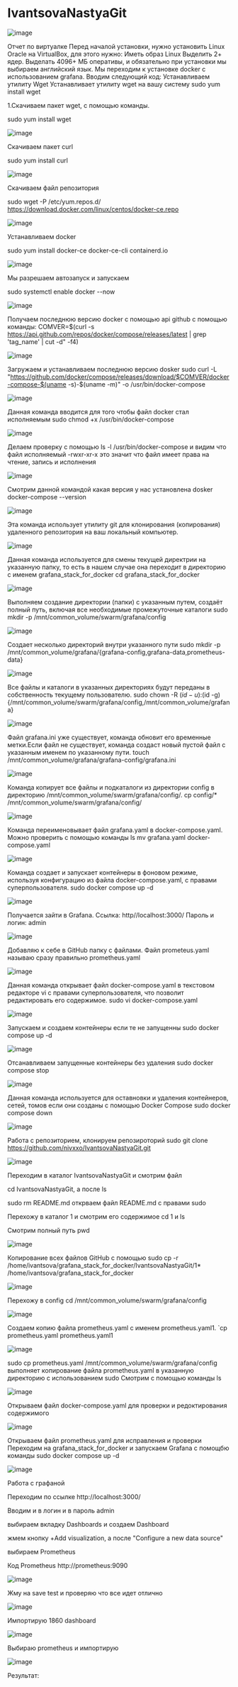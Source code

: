 # IvantsovaNastyaGit


![image](https://github.com/user-attachments/assets/e4d00a81-3fae-4a9c-ab5c-0d7a62f3b89d)



Отчет по виртуалке Перед началой установки, нужно установить Linux Oracle на VirtualBox, для этого нужно: Иметь образ Linux Выделить 2+ ядер. Выделать 4096+ МБ оперативы, и обязательно при установки мы выбираем английский язык. Мы переходим к установке docker с использованием grafana. Вводим следующий код: Устанавливаем утилиту Wget
Устанавливает утилиту wget на вашу систему
sudo yum install wget

1.Скачиваем пакет wget, с помощью команды.

sudo yum install wget

![image](https://github.com/user-attachments/assets/af01e319-20a5-4bef-8bb1-eb2e13810d41)

Скачиваем пакет curl

sudo yum install curl

![image](https://github.com/user-attachments/assets/43265fea-784a-4614-b91d-07303ac8ac51)

Скачиваем файл репозитория

sudo wget -P /etc/yum.repos.d/ https://download.docker.com/linux/centos/docker-ce.repo

![image](https://github.com/user-attachments/assets/265946fb-1adb-405d-b5a5-6f5a33c48ef6)

Устанавливаем docker

sudo yum install docker-ce docker-ce-cli containerd.io

![image](https://github.com/user-attachments/assets/9c6de58c-ed14-4697-85bf-b1e30458be57)

Мы разрешаем автозапуск и запускаем 

sudo systemctl enable docker --now

![image](https://github.com/user-attachments/assets/e48b4776-e074-47a8-bf88-8f7f60e64ebd)

Получаем последнюю версию docker с помощью api github с помощью команды: COMVER=$(curl -s https://api.github.com/repos/docker/compose/releases/latest | grep 'tag_name' | cut -d\" -f4)

![image](https://github.com/user-attachments/assets/ef930ebf-2bdc-4ee6-af75-fd399de0bf2e)

Загружаем и устанавливаем последнюю версию dosker sudo curl -L "https://github.com/docker/compose/releases/download/$COMVER/docker-compose-$(uname -s)-$(uname -m)" -o /usr/bin/docker-compose

![image](https://github.com/user-attachments/assets/f6f2ac62-46c9-4b89-a4e9-3b3c40e9595f)

Данная команда вводится для того чтобы файл docker стал исполняемым sudo chmod +x /usr/bin/docker-compose

![image](https://github.com/user-attachments/assets/940afa7e-6f33-4c52-a27d-e7ef0831851a)

Делаем проверку с помощью ls -l /usr/bin/docker-compose и видим что файл исполняемый -rwxr-xr-x это значит что файл имеет права на чтение, запись и исполнения

![image](https://github.com/user-attachments/assets/e43797a4-3643-4b77-b014-1621aa309618)

Смотрим данной командой какая версия у нас установлена dosker docker-compose --version

![image](https://github.com/user-attachments/assets/e8509858-4fbc-4685-b993-695b60ee8658)

Эта команда использует утилиту git для клонирования (копирования) удаленного репозитория на ваш локальный компьютер.

![image](https://github.com/user-attachments/assets/bc35dc20-679e-4272-8e48-48f3b0496333)

Данная команда используется для смены текущей директрии на указанную папку, то есть в нашем случае она переходит в директорию с именем grafana_stack_for_docker cd grafana_stack_for_docker

![image](https://github.com/user-attachments/assets/d2990928-00f0-4bb0-bcde-5e73e4012235)

Выполняем создание директории (папки) с указанным путем, создаёт полный путь, включая все необходимые промежуточные каталоги sudo mkdir -p /mnt/common_volume/swarm/grafana/config

![image](https://github.com/user-attachments/assets/59515d2c-304e-4002-8ff5-552cd1f6bc11)

Создает несколько директорий внутри указанного пути sudo mkdir -p /mnt/common_volume/grafana/{grafana-config,grafana-data,prometheus-data}

![image](https://github.com/user-attachments/assets/3b6744b3-b8ee-4315-bcc8-bb85963b79eb)

Все файлы и каталоги в указанных директориях будут переданы в собственность текущему пользователю. sudo chown -R $(id -u):$(id -g) {/mnt/common_volume/swarm/grafana/config,/mnt/common_volume/grafana}

![image](https://github.com/user-attachments/assets/571ee390-d97e-4d82-b70c-5cf8b5204cbf)

Файл grafana.ini уже существует, команда обновит его временные метки.Если файл не существует, команда создаст новый пустой файл с указанным именем по указанному пути. touch /mnt/common_volume/grafana/grafana-config/grafana.ini

![image](https://github.com/user-attachments/assets/c6a77f4c-c3a5-4da4-96ed-5187a9405d22)

Команда копирует все файлы и подкаталоги из директории config в директорию /mnt/common_volume/swarm/grafana/config/. cp config/* /mnt/common_volume/swarm/grafana/config/

![image](https://github.com/user-attachments/assets/588bbf26-b57b-4168-9743-c0844a278861)

Команда переименовывает файл grafana.yaml в docker-compose.yaml. Можно проверить с помощью команды ls mv grafana.yaml docker-compose.yaml

![image](https://github.com/user-attachments/assets/458ff849-9905-42a4-8d0f-c40b52fac9b7)

Команда создает и запускает контейнеры в фоновом режиме, используя конфигурацию из файла docker-compose.yaml, с правами суперпользователя. sudo docker compose up -d

![image](https://github.com/user-attachments/assets/59e46ec1-d0b9-49cd-9ce7-297e18eb044c)

Получается зайти в Grafana. Ссылка: http//localhost:3000/ Пароль и логин: admin

![image](https://github.com/user-attachments/assets/c2bf37e3-078e-4dbd-8478-c0ae418bc37e)

Добавляю к себе в GitHub папку с файлами. Файл prometeus.yaml называю сразу правильно prometheus.yaml

![image](https://github.com/user-attachments/assets/7256b9ca-57f6-47c5-94ca-51232e262c36)

Данная команда открывает файл docker-compose.yaml в текстовом редакторе vi с правами суперпользователя, что позволит редактировать его содержимое. sudo vi docker-compose.yaml

![image](https://github.com/user-attachments/assets/b458c44f-73e8-4abe-b1e0-2be4ce8625e6)

Запускаем и создаем контейнеры если те не запущенны sudo docker compose up -d

![image](https://github.com/user-attachments/assets/11339948-ee06-4049-a348-e064149b0167)

Отсанавливаем запущенные контейнеры без удаления sudo docker compose stop

![image](https://github.com/user-attachments/assets/472ad363-ae1f-47e9-9a3c-af882b28d63d)

Данная команда используется для оставновки и удаления контейнеров, сетей, томов если они созданы с помощью Docker Compose sudo docker compose down

![image](https://github.com/user-attachments/assets/40dfa6cd-e2bf-4a18-9d94-399b7ef3fb99)

Работа с репозиторием, клонируем репозироторий sudo git clone https://github.com/nivxxo/IvantsovaNastyaGit.git

![image](https://github.com/user-attachments/assets/5138eed4-0a0f-4ffe-bdb0-133563e4a9df)

Переходим в каталог IvantsovaNastyaGit и смотрим файл

cd IvantsovaNastyaGit, а после ls

sudo rm README.md открваем файл README.md с правами sudo

Перехожу в каталог 1 и смотрим его содержимое cd 1 и ls

Смотрим полный путь pwd

![image](https://github.com/user-attachments/assets/a9266b7d-9872-47b7-9ad5-4d2193d6a469)

Копирование всех файлов GitHub с помощью sudo cp -r /home/ivantsova/grafana_stack_for_docker/IvantsovaNastyaGit/1* /home/ivantsova/grafana_stack_for_docker

![image](https://github.com/user-attachments/assets/9ef27a32-1b20-4d89-8600-38006aab6822)

Перехожу в config cd /mnt/common_volume/swarm/grafana/config

![image](https://github.com/user-attachments/assets/741dedcf-fd7f-4feb-bdbb-17551285ce0c)

Cоздаем копию файла prometheus.yaml с именем prometheus.yaml1. `cp prometheus.yaml prometheus.yaml1

![image](https://github.com/user-attachments/assets/44cb767c-9d9d-49ff-8b38-c81026e890b8)

sudo cp prometheus.yaml /mnt/common_volume/swarm/grafana/config выполняет копирование файла prometheus.yaml в указанную директорию с использованием sudo Смотрим с помощью команды ls

![image](https://github.com/user-attachments/assets/56a904dd-8f03-4e55-b0f4-30dba7f6df64)

Открываем файл docker-compose.yaml для проверки и редоктирования содержимого

![image](https://github.com/user-attachments/assets/323101ca-47db-4d5e-8cd7-69a92e1f824e)

Открываем файл prometheus.yaml для исправления и проверки
Переходим на grafana_stack_for_docker и запускаем Grafana с помощбю команды sudo docker compose up -d

![image](https://github.com/user-attachments/assets/75ea4c8d-cf82-4679-99ef-bac3d791a778)

Работа с графаной

Переходим по ссылке http://localhost:3000/

Вводим и в логин и в пароль admin

выбираем вкладку Dashboards и создаем Dashboard

жмем кнопку +Add visualization, а после "Configure a new data source"

выбираем Prometheus

Код Prometheus http://prometheus:9090

![image](https://github.com/user-attachments/assets/5544903d-0bff-4bda-9eb8-a7c54a27368b)

Жму на save test и проверяю что все идет отлично

![image](https://github.com/user-attachments/assets/561945b4-dec8-4072-bdd0-c405d9e9ea1c)

Импортирую 1860 dashboard

![image](https://github.com/user-attachments/assets/04c245f1-eef4-489f-b092-45bfea66b4fb)

Выбираю prometheus и импортирую

![image](https://github.com/user-attachments/assets/19541de2-291a-4efa-9291-849f154742ec)

Результат:

